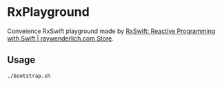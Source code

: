 # RxPlayground

Conveience RxSwift playground made by [RxSwift: Reactive Programming with Swift | raywenderlich.com Store](https://store.raywenderlich.com/products/rxswift).

## Usage

```bash
./bootstrap.sh
```